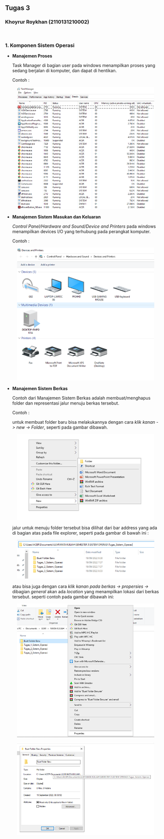 ## __Tugas 3__
### __Khoyrur Roykhan (2110131210002)__
<br>

### __1. Komponen Sistem Operasi__
- __Manajemen Proses__
    
    Task Manager di bagian user pada windows menampilkan proses yang sedang berjalan di komputer, dan dapat di hentikan.
        
    Contoh :
    <p align="center"><img width="450" src="Images_Tugas3/1_contoh_manajemen_proses.png"></p>

- __Manajemen Sistem Masukan dan Keluaran__

    _Control Panel/Hardware and Sound/Device and Printers_ pada windows menampilkan devices I/O yang terhubung pada perangkat komputer.

    Contoh :
    <p align="center"><img width="450" src="Images_Tugas3/1_contoh_IO.png"></p>

- __Manajemen Sistem Berkas__

    Contoh dari Manajemen Sistem Berkas adalah membuat/menghapus folder dan representasi jalur menuju berkas tersebut.

    Contoh :

    untuk membuat folder baru bisa melakukannya dengan cara _klik kanan -> new -> Folder_, seperti pada gambar dibawah.

    <p align="center"><img width="450" src="Images_Tugas3/1_contoh_manajemen_berkas.png"></p>

    jalur untuk menuju folder tersebut bisa dilihat dari bar address yang ada di bagian atas pada file explorer, seperti pada gambar di bawah ini :

    <p align="center"><img width="450" src="Images_Tugas3/1_contoh_manajemen_berkas_b.png"></p>

    atau bisa juga dengan cara _klik kanan pada berkas -> propersies ->_ dibagian _general_ akan ada _location_ yang menampilkan lokasi dari berkas tersebut. seperti contoh pada gambar dibawah ini:

    <p align="center"><img width="450" src="Images_Tugas3/1_contoh_manajemen_berkas_c.png"></p>

    <p align="center"><img width="450" src="Images_Tugas3/1_contoh_manajemen_berkas_d.png"></p>

    
